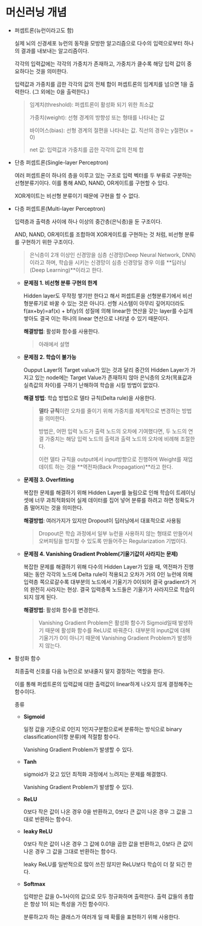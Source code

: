 # 머신러닝 개념

- 퍼셉트론(뉴런이라고도 함)

  실제 뇌의 신경세포 뉴런의 동작을 모방한 알고리즘으로 다수의 입력으로부터 하나의 결과를 내보내는 알고리즘이다. 

  각각의 입력값에는 각각의 가중치가 존재하고, 가중치가 클수록 해당 입력 값이 중요하다는 것을 의미한다.

  입력값과 가중치를 곱한 각각의 값의 전체 합이 퍼셉트론의 임계치를 넘으면 1을 출력한다. (그 외에는 0을 출력한다.)

  > 임계치(threshold): 퍼셉트론이 활성화 되기 위한 최소값
  >
  > 가중치(weight): 선형 경계의 방향성 또는 형태를 나타내는 값
  >
  > 바이어스(bias): 선형 경계의 절편을 나타내는 값. 직선의 경우는 y절편(x = 0)
  >
  > net 값: 입력값과 가중치를 곱한 각각의 값의 전체 합

- 단층 퍼셉트론(Single-layer Perceptron)

  여러 퍼셉트론이 하나의 층을 이루고 있는 구조로 입력 벡터를 두 부류로 구분하는 선형분류기이다. 이를 통해 AND, NAND, OR게이트를 구현할 수 있다.

  XOR게이트는 비선형 분류이기 때문에 구현을 할 수 없다.

- 다층 퍼셉트론(Multi-layer Perceptron)

  입력층과 출력층 사이에 하나 이상의 중간층(은닉층)을 둔 구조이다.

  AND, NAND, OR게이트를 조합하여 XOR게이트를 구현하는 것 처럼, 비선형 분류를 구현하기 위한 구조이다.

  > 은닉층이 2개 이상인 신경망을 심층 신경망(Deep Neural Network, DNN) 이라고 하며, 학습을 시키는 신경망이 심층 신경망일 경우 이를 **딥러닝(Deep Learning)**이라고 한다.

  - **문제점 1. 비선형 분류 구현의 한계**

    Hidden layer도 무작정 쌓기만 한다고 해서 퍼셉트론을 선형분류기에서 비선형분류기로 바꿀 수 있는 것은 아니다.  선형 시스템이 아무리 깊어지더라도 f(ax+by)=af(x) + bf(y)의 성질에 의해 linear한 연산을 갖는 layer를 수십개 쌓아도 결국 이는 하나의 linear 연산으로 나타낼 수 있기 때문이다.

    **해결방법**: 활성화 함수를 사용한다.

    > 아래에서 설명

  - **문제점 2. 학습이 불가능**

    Oupput Layer의 Target value가 있는 것과 달리 중간의 Hidden Layer가 가지고 있는 node에는 Target Value가 존재하지 않아 은닉층의 오차(목표값과 실측값의 차이)를 구하기 난해하여 학습을 시킬 방법이 없었다.

    **해결 방법**: 학습 방법으로 델타 규칙(Delta rule)을 사용한다.

    >  **델타 규칙**이란 오차를 줄이기 위해 가중치를 체계적으로 변경하는 방법을 의미한다. 
    >
    > 방법은, 어떤 입력 노드가 출력 노드의 오차에 기여했다면, 두 노드의 연결 가중치는 해당 입력 노드의 출력과 출력 노드의 오차에 비례해 조절한다.
    >
    > 이런 델타 규칙을 output에서 input방향으로 진행하며 Weight를 재업데이트 하는 것을 **역전파(Back Propagation)**라고 한다.

  - **문제점 3. Overfitting**

    복잡한 문제를 해결하기 위해 Hidden Layer를 늘림으로 인해 학습이 트레이닝 셋에 너무 과최적화되어 실제 데이터를 집어 넣어 분류를 하려고 하면 정확도가 좀 떨어지는 것을 의미한다.

    **해결방법**: 여러가지가 있지만 Dropout이 딥러닝에서 대표적으로 사용됨

    > Dropout은 학습 과정에서 일부 뉴런을 사용하지 않는 형태로 만들어서 오버피팅을 방지할 수 있도록 만들어주는 Regularization 기법이다.

  - **문제점 4. Vanishing Gradient Problem(기울기값이 사라지는 문제)**

    복잡한 문제를 해결하기 위해 다수의 Hidden Layer가 있을 때, 역전파가 진행돼는 동안 각각의 노드에 Delta rule이 적용되고 오차가 거의 0인 뉴런에 의해 입력층 쪽으로갈수록 대부분의 노드에서 기울기가 0이되어 결국 gradient가 거의 완전히 사라지는 현상. 결국 입력층쪽 노드들은 기울기가 사라지므로 학습이 되지 않게 된다. 

    **해결방법**: 활성화 함수를 변경한다.

    > Vanishing Gradient Problem은 활성화 함수가 Sigmoid일때 발생하기 때문에 활성화 함수를 ReLU로 바꿔준다. 대부분의 input값에 대해 기울기가 0이 아니기 때문에 Vanishing Gradient Problem가 발생하지 않는다.

- 활성화 함수

  최종출력 신호를 다음 뉴런으로 보내줄지 말지 결정하는 역할을 한다.

  이를 통해 퍼셉트론의 입력값에 대한 출력값이 linear하게 나오지 않게 결정해주는 함수이다.

  종류

  - **Sigmoid**

    일정 값을 기준으로 0인지 1인지구분함으로써 분류하는 방식으로 binary classification(이항 분류)에 적절함 함수다.

    Vanishing Gradient Problem가 발생할 수 있다.

  - **Tanh**

    sigmoid가 갖고 있던 최적화 과정에서 느려지는 문제를 해결했다.

    Vanishing Gradient Problem가 발생할 수 있다.

  - **ReLU**

    0보다 작은 값이 나온 경우 0을 반환하고, 0보다 큰 값이 나온 경우 그 값을 그대로 반환하는 함수다.

  - **leaky ReLU**

    0보다 작은 값이 나온 경우 그 값에 0.01을 곱한 값을 반환하고, 0보다 큰 값이 나온 경우 그 값을 그대로 반환하는 함수다.

    leaky ReLU를 일반적으로 많이 쓰진 않지만 ReLU보다 학습이 더 잘 되긴 한다.

  - **Softmax**

    입력받은 값을 0~1사이의 값으로 모두 정규화하며 출력한다. 출력 값들의 총합은 항상 1이 되는 특성을 가진 함수이다.

    분류하고자 하는 클래스가 여러개 일 때 확률을 표현하기 위해 사용한다.